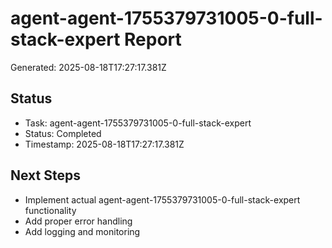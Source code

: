 # agent-agent-1755379731005-0-full-stack-expert Report

Generated: 2025-08-18T17:27:17.381Z

## Status
- Task: agent-agent-1755379731005-0-full-stack-expert
- Status: Completed
- Timestamp: 2025-08-18T17:27:17.381Z

## Next Steps
- Implement actual agent-agent-1755379731005-0-full-stack-expert functionality
- Add proper error handling
- Add logging and monitoring
